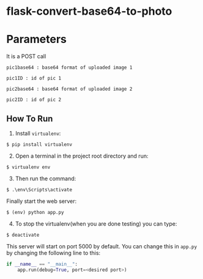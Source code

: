 # flask-convert-base64-to-photo

# Parameters

It is a POST call

    pic1base64 : base64 format of uploaded image 1
    
    pic1ID : id of pic 1
    
    pic2base64 : base64 format of uploaded image 2
    
    pic2ID : id of pic 2

## How To Run
1. Install `virtualenv`:
```
$ pip install virtualenv
```

2. Open a terminal in the project root directory and run:
```
$ virtualenv env
```

3. Then run the command:
```
$ .\env\Scripts\activate
```

Finally start the web server:
```
$ (env) python app.py
```

4. To stop the virtualenv(when you are done testing) you can type:

```
$ deactivate
```

This server will start on port 5000 by default. You can change this in `app.py` by changing the following line to this:

```python
if __name__ == "__main__":
    app.run(debug=True, port=<desired port>)
```
